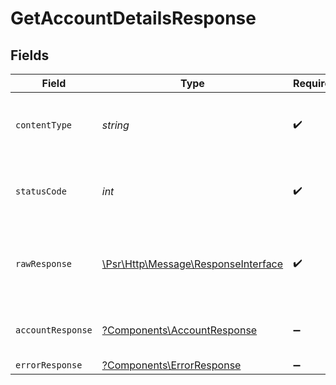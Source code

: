 # GetAccountDetailsResponse


## Fields

| Field                                                                                                        | Type                                                                                                         | Required                                                                                                     | Description                                                                                                  |
| ------------------------------------------------------------------------------------------------------------ | ------------------------------------------------------------------------------------------------------------ | ------------------------------------------------------------------------------------------------------------ | ------------------------------------------------------------------------------------------------------------ |
| `contentType`                                                                                                | *string*                                                                                                     | :heavy_check_mark:                                                                                           | HTTP response content type for this operation                                                                |
| `statusCode`                                                                                                 | *int*                                                                                                        | :heavy_check_mark:                                                                                           | HTTP response status code for this operation                                                                 |
| `rawResponse`                                                                                                | [\Psr\Http\Message\ResponseInterface](https://www.php-fig.org/psr/psr-7/#33-psrhttpmessageresponseinterface) | :heavy_check_mark:                                                                                           | Raw HTTP response; suitable for custom response parsing                                                      |
| `accountResponse`                                                                                            | [?Components\AccountResponse](../../Models/Components/AccountResponse.md)                                    | :heavy_minus_sign:                                                                                           | The request was processed successfully                                                                       |
| `errorResponse`                                                                                              | [?Components\ErrorResponse](../../Models/Components/ErrorResponse.md)                                        | :heavy_minus_sign:                                                                                           | Unauthorized.                                                                                                |